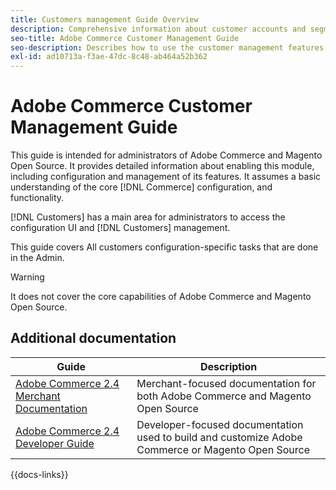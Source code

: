```yaml
---
title: Customers management Guide Overview
description: Comprehensive information about customer accounts and segments for Adobe Commerce and Magento Open Source administrators, including configuration.
seo-title: Adobe Commerce Customer Management Guide
seo-description: Describes how to use the customer management features in Adobe Commerce or Magento Open Source.
exl-id: ad10713a-f3ae-47dc-8c48-ab464a52b362
---
```


# Adobe Commerce Customer Management Guide

This guide is intended for administrators of Adobe Commerce and Magento Open Source. It provides detailed information about enabling this module, including configuration and management of its features. It assumes a basic understanding of the core [!DNL Commerce] configuration, and functionality.

[!DNL Customers] has a main area for administrators to access the configuration UI and [!DNL Customers] management.

This guide covers All customers configuration-specific tasks that are done in the Admin.

>[!WARNING]
>
> It does not cover the core capabilities of Adobe Commerce and Magento Open Source.

## Additional documentation

| Guide | Description |
|------ | ----------- |
| [Adobe Commerce 2.4 Merchant Documentation](https://experienceleague.adobe.com/docs/commerce-admin/user-guides/home.html) | Merchant-focused documentation for both Adobe Commerce and Magento Open Source |
| [Adobe Commerce 2.4 Developer Guide](https://devdocs.magento.com/) | Developer-focused documentation used to build and customize Adobe Commerce or Magento Open Source |

{{docs-links}}
